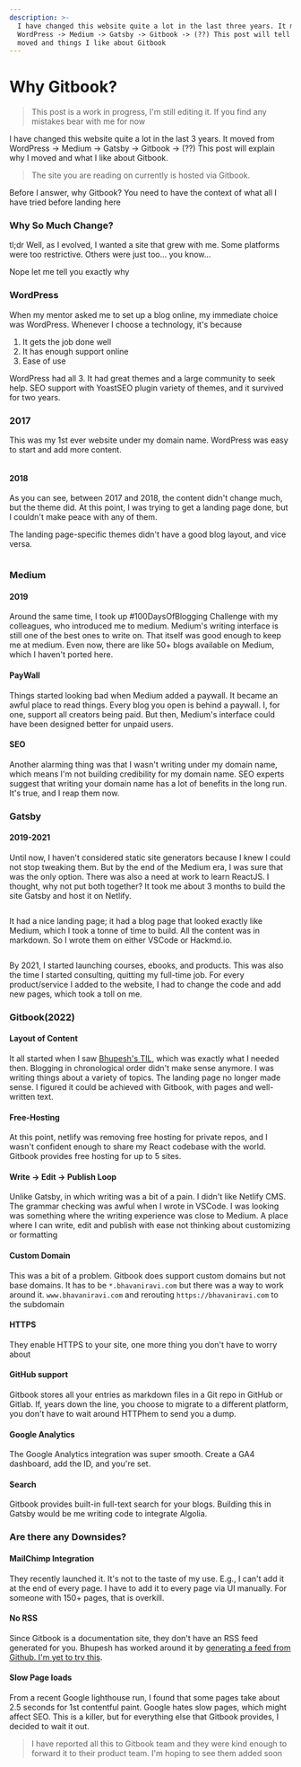 ```yaml
---
description: >-
  I have changed this website quite a lot in the last three years. It moved from
  WordPress -> Medium -> Gatsby -> Gitbook -> (??) This post will tell you why I
  moved and things I like about Gitbook
---
```


# Why Gitbook?

> This post is a work in progress, I'm still editing it. If you find any mistakes bear with me for now

I have changed this website quite a lot in the last 3 years. It moved from WordPress -> Medium -> Gatsby -> Gitbook -> (??) This post will explain why I moved and what I like about Gitbook.

> The site you are reading on currently is hosted via Gitbook.

Before I answer, why Gitbook? You need to have the context of what all I have tried before landing here&#x20;

### Why So Much Change?

tl;dr Well, as I evolved, I wanted a site that grew with me. Some platforms were too restrictive. Others were just too... you know...&#x20;

Nope let me tell you exactly why

### WordPress

When my mentor asked me to set up a blog online, my immediate choice was WordPress. Whenever I choose a technology, it's because&#x20;

1. It gets the job done well
2. It has enough support online
3. Ease of use

WordPress had all 3. It had great themes and a large community to seek help. SEO support with YoastSEO plugin variety of themes, and it survived for two years.

### 2017

This was my 1st ever website under my domain name. WordPress was easy to start and add more content.&#x20;

<figure><img src="../.gitbook/assets/image (2) (4).png" alt=""><figcaption></figcaption></figure>

#### 2018

As you can see, between 2017 and 2018, the content didn't change much, but the theme did. At this point, I was trying to get a landing page done, but I couldn't make peace with any of them.

The landing page-specific themes didn't have a good blog layout, and vice versa.&#x20;

<figure><img src="../.gitbook/assets/image (7).png" alt=""><figcaption></figcaption></figure>

### Medium&#x20;

#### 2019

Around the same time, I took up #100DaysOfBlogging Challenge with my colleagues, who introduced me to medium. Medium's writing interface is still one of the best ones to write on. That itself was good enough to keep me at medium. Even now, there are like 50+ blogs available on Medium, which I haven't ported here.

#### PayWall

Things started looking bad when Medium added a paywall. It became an awful place to read things. Every blog you open is behind a paywall. I, for one, support all creators being paid. But then, Medium's interface could have been designed better for unpaid users.&#x20;

#### SEO

Another alarming thing was that I wasn't writing under my domain name, which means I'm not building credibility for my domain name. SEO experts suggest that writing your domain name has a lot of benefits in the long run. It's true, and I reap them now.

### Gatsby

#### 2019-2021

Until now, I haven't considered static site generators because I knew I could not stop tweaking them. But by the end of the Medium era, I was sure that was the only option. There was also a need at work to learn ReactJS. I thought, why not put both together? It took me about 3 months to build the site Gatsby and host it on Netlify.

<figure><img src="../.gitbook/assets/image (4).png" alt=""><figcaption></figcaption></figure>

It had a nice landing page; it had a blog page that looked exactly like Medium, which I took a tonne of time to build. All the content was in markdown. So I wrote them on either VSCode or Hackmd.io.

<figure><img src="../.gitbook/assets/image.png" alt=""><figcaption></figcaption></figure>

By 2021, I started launching courses, ebooks, and products. This was also the time I started consulting, quitting my full-time job. For every product/service I added to the website, I had to change the code and add new pages, which took a toll on me.

### Gitbook(2022)

#### Layout of Content

It all started when I saw [Bhupesh's TIL](https://til.bhupesh.me/), which was exactly what I needed then. Blogging in chronological order didn't make sense anymore. I was writing things about a variety of topics. The landing page no longer made sense. I figured it could be achieved with Gitbook, with pages and well-written text.

#### Free-Hosting

At this point, netlify was removing free hosting for private repos, and I wasn't confident enough to share my React codebase with the world. Gitbook provides free hosting for up to 5 sites.

#### Write -> Edit -> Publish Loop

Unlike Gatsby, in which writing was a bit of a pain. I didn't like Netlify CMS. The grammar checking was awful when I wrote in VSCode. I was looking was something where the writing experience was close to Medium. A place where I can write, edit and publish with ease not thinking about customizing or formatting

#### Custom Domain

This was a bit of a problem. Gitbook does support custom domains but not base domains. It has to be `*.bhavaniravi.com` but there was a way to work around it. `www.bhavaniravi.com` and rerouting `https://bhavaniravi.com` to the subdomain

#### HTTPS

They enable HTTPS to your site, one more thing you don't have to worry about

#### GitHub support

Gitbook stores all your entries as markdown files in a Git repo in GitHub or Gitlab. If, years down the line, you choose to migrate to a different platform, you don't have to wait around HTTPhem to send you a dump.&#x20;

#### Google Analytics

The Google Analytics integration was super smooth. Create a GA4 dashboard, add the ID, and you're set.

#### Search

Gitbook provides built-in full-text search for your blogs. Building this in Gatsby would be me writing code to integrate Algolia.

### Are there any Downsides?

#### MailChimp Integration

They recently launched it. It's not to the taste of my use. E.g., I can't add it at the end of every page. I have to add it to every page via UI manually. For someone with 150+ pages, that is overkill.

#### No RSS

Since Gitbook is a documentation site, they don't have an RSS feed generated for you. Bhupesh has worked around it by [generating a feed from Github. I'm yet to try this](https://til.bhupesh.me/shell/generate-feed-files-in-git-repo).

#### Slow Page loads

From a recent Google lighthouse run, I found that some pages take about 2.5 seconds for 1st contentful paint. Google hates slow pages, which might affect SEO. This is a killer, but for everything else that Gitbook provides, I decided to wait it out.

> I have reported all this to Gitbook team and they were kind enough to forward it to their product team. I'm hoping to see them added soon



